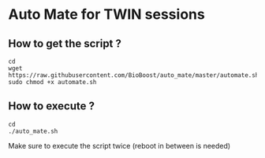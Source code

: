 # Auto Mate for TWIN sessions

## How to get the script ?

```
cd
wget https://raw.githubusercontent.com/BioBoost/auto_mate/master/automate.sh
sudo chmod +x automate.sh
```

## How to execute ?

```
cd
./auto_mate.sh
```

Make sure to execute the script twice (reboot in between is needed)